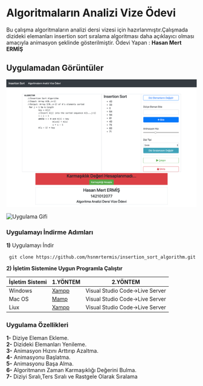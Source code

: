 # Algoritmaların Analizi Vize Ödevi

Bu çalışma algoritmaların analizi dersi vizesi için hazırlanmıştır.Çalışmada dizideki elemanları insertion sort sıralama algoritması daha açıklayıcı olması amacıyla animasyon şeklinde gösterilmiştir.
Ödevi Yapan : **Hasan Mert ERMİŞ**


## Uygulamadan Görüntüler
![Uygulama Resmi](https://github.com/hsnmrtermis/insertion_sort_algorithm/blob/master/siteresmi.png)

![Uygulama Gifi](uygulamagif.gif)

### Uygulamayı İndirme Adımları
**1)** Uygulamayı İndir

     git clone https://github.com/hsnmrtermis/insertion_sort_algorithm.git

**2) İşletim Sistemine Uygun Programla Çalıştır**

|        İşletim Sistemi       |1.YÖNTEM                          |2.YÖNTEM                         |
|----------------|-------------------------------|-----------------------------|
|Windows| [Xampp](https://www.apachefriends.org/tr/index.html)          |Visual Studio Code->Live Server            |
|Mac OS          |[Mamp](https://www.mamp.info/en/mac/)            |Visual Studio Code->Live Server           |
|Liux          |[Xampp](https://www.apachefriends.org/tr/index.html)|Visual Studio Code->Live Server|


### Uygulama Özellikleri
**1-** Diziye Eleman Ekleme.   
**2-** Dizideki Elemanları Yenileme.   
**3-** Animasyon Hızını Arttırıp Azaltma.  
**4-** Animasyonu Başlatma.  
**5-** Animasyonu Başa Alma.  
**6-** Algoritmanın Zaman Karmaşıklığı Değerini Bulma.   
**7-** Diziyi Sıralı,Ters Sıralı ve Rastgele Olarak Sıralama    
